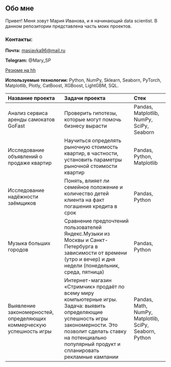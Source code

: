 ## Обо мне

Привет! Меня зовут Мария Иванова, и я начинающий data scientist. В данном репозитории представлена часть моих проектов. 

### Контакты:

**Почта:** masiavka96@mail.ru

**Telegram:** @Mary_SP

[Резюме на hh](https://disk.yandex.ru/i/8yO9kwSOkv2tGg)

**Используемые технологии:** Python, NumPy, Sklearn, Seaborn, PyTorch, Matplotlib, Plotly, CatBoost, XGBoost, LightGBM, SQL.


| Название проекта | Задачи проекта           | Стек                    | 
| :-------------------- | :--------------------- |:---------------------------|
| Анализ сервиса аренды самокатов GoFast | Проверить гипотезы, которые могут помочь бизнесу вырасти  | Pandas, Matplotlib, NumPy, SciPy, Seaborn      | 
| Исследование объявлений о продаже квартир | Научиться определять рыночную стоимость квартир, в частности, установить параметры рыночной стоимости квартир  | Pandas, Python, Matplotlib                   | 
| Исследование надёжности заёмщиков | Понять, влияет ли семейное положение и количество детей клиента на факт погашения кредита в срок  | Pandas, Python                    | 
| Музыка больших городов | Сравнение предпочтений пользователей Яндекс.Музыки из Москвы и Санкт-Петербурга в зависимости от времени (утро и вечер) и дня недели (понедельник, среда, пятница)           | Pandas, Python  
| Выявление закономерностей, определяющих коммерческую успешность игры | Интернет-магазин «Стримчик» продаёт по всему миру компьютерные игры. Задача: выявить определяющие успешность игры закономерности. Это позволит сделать ставку на потенциально популярный продукт и спланировать рекламные кампании          | Pandas, Math, NumPy, Matplotlib, SciPy, Seaborn, Python  
